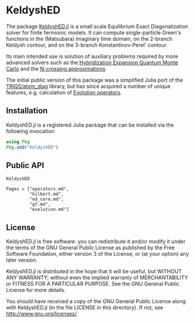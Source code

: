 # KeldyshED

The package [KeldyshED.jl](https://github.com/krivenko/KeldyshED.jl)
is a small scale Equilibrium Exact Diagonalization solver for
finite fermionic models. It can compute single-particle Green's functions
in the (Matsubara) imaginary time domain, on the 2-branch Keldysh contour,
and on the 3-branch Konstantinov-Perel' contour.

Its main intended use is solution of auxiliary problems required by
more advanced solvers such as the
[Hybridization Expansion Quantum Monte Carlo](https://journals.aps.org/prb/abstract/10.1103/PhysRevB.74.155107) and
the [N-crossing approximations](https://journals.aps.org/prb/abstract/10.1103/PhysRevB.82.115115).

The initial public version of this package was a simplified Julia port of
the [TRIQS/atom_diag](https://triqs.github.io/triqs/latest/documentation/manual/triqs/atom_diag/contents.html)
library, but has since acquired a number of unique features, e.g. calculation
of [Evolution operators](@ref).

## Installation

KeldyshED.jl is a registered Julia package that can be installed via the following
invocation

```julia
using Pkg
Pkg.add("KeldyshED")
```

## Public API

```@docs
KeldyshED
```

```@contents
Pages = ["operators.md",
         "hilbert.md",
         "ed_core.md",
         "gf.md",
         "evolution.md"]
```

## License

KeldyshED.jl is free software: you can redistribute it and/or modify it under the
terms of the GNU General Public License as published by the Free Software
Foundation, either version 3 of the License, or (at your option) any later
version.

KeldyshED.jl is distributed in the hope that it will be useful, but WITHOUT ANY
WARRANTY; without even the implied warranty of MERCHANTABILITY or FITNESS FOR A
PARTICULAR PURPOSE. See the GNU General Public License for more details.

You should have received a copy of the GNU General Public License along with
KeldyshED.jl (in the file LICENSE in this directory). If not, see
<http://www.gnu.org/licenses/>.
